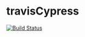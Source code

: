 # travisCypress

[![Build Status](https://travis-ci.org/Kpizzle/travisCypress.svg?branch=master)](https://travis-ci.org/Kpizzle/travisCypress)
